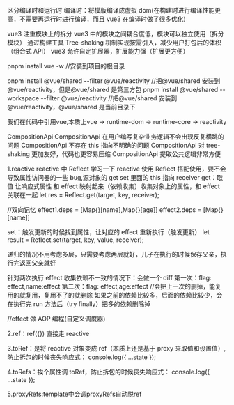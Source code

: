 区分编译时和运行时
编译时：将模版编译成虚拟 dom(在构建时进行编译性能更高，不需要再运行时进行编译，而且 vue3 在编译时做了很多优化)

vue3 注重模块上的拆分 vue3 中的模块之间耦合度低，模块可以独立使用（拆分模块）
通过构建工具 Tree-shaking 机制实现按需引入，减少用户打包后的体积（组合式 API）
vue3 允许自定扩展器，扩展能力强（扩展更方便）

pnpm install vue -w //安装到项目的根目录

pnpm install @vue/shared --filter @vue/reactivity //把@vue/shared 安装到@vue/reactivity，但是@vue/shared 是第三方包
pnpm install @vue/shared --workspace --filter @vue/reactivity //把@vue/shared 安装到@vue/reactivity，@vue/shared 是当前目录下

<!-- {
  "name": "@vue/compiler-core",
  "version": "1.0.0",
  "module": "dist/compiler-core.esm-bundler.js",   //通过import引入的方式 找dist/compiler-core.esm-bundler.js
  "unpkg": "dist/compiler-core.global.js",  //直接在浏览器里使用 window.的方式
  "buildOptions": {
    "name": "VueCompilerCore",
    "formats": [
      "esm-bundler",   //通过import引入的方式，打包到一起的
      "esm-browser",  //通过import引入的方式，浏览器环境
      "cjs",   //commonjs
      "global"  //window直接在浏览器里使用 window.的方式
    ]
  },
  "dependencies": {
    "@vue/shared": "workspace:*"
  }
} -->

我们在代码中引用vue,本质上vue -> runtime-dom -> runtime-core -> reactivity

CompositionApi
CompositionApi 在用户编写复杂业务逻辑不会出现反复横跳的问题
CompositionApi 不存在 this 指向不明确的问题
CompositionApi 对 tree-shaking 更加友好，代码也更容易压缩
CompositionApi 提取公共逻辑非常方便

1.reactive
reactive 中 Reflect 学习一下
reactive 使用 Reflect 搭配使用，要不会导致属性访问器的一些 bug,源对象的 get set 里面的 this 指向 receiver
get：取值 让响应式属性 和 effect 映射起来（依赖收集）收集对象上的属性，和 effect 关联在一起
let res = Reflect.get(target, key, receiver);

<!-- 搞一个weakMap，防止内存泄漏
{
  {name:'jw',age:30}:{
    name:{effect1,effect2},
    age:{effect1}
  }
} -->

//双向记忆
effect1.deps = [Map{}[name],Map{}[age]]
effect2.deps = [Map{}[name]]

set：触发更新的时候找到属性，让对应的 effect 重新执行（触发更新）
let result = Reflect.set(target, key, value, receiver);

<!-- effect(() => {
TODO:一个 effect 回调函数对应一个 ReactiveEffect，通过一个变量activeEffect，对象中属性key1,key2
}) -->

递归的情况不用考虑多层，只需要考虑两层就好，儿子在执行的时候保存父亲，执行完返回父亲就好

<!-- effect(() => {
      console.log(state.name)
      effect(() => {
        console.log(state.name)
      })
      console.log(state.age)
    }) -->

针对两次执行 effect 收集依赖不一致的情况下：会做一个 diff
第一次：flag: effect,name:effect
第二次：flag: effect,age:effect
//会把上一次的删掉，能复用的就复用，复用不了的就删除
如果之前的依赖比较多，后面的依赖比较少，会在执行完 run 方法后（try finally）把多的依赖删除掉

<!-- effect(() => {
  app.innerHTML = state.flag ? state.name : state.age;
}) -->

<!-- setTimeout(() => {
  state.flag = false;
}, 1000); -->

//effect 做 AOP 编程(自定义调度器)

 <!-- let runner = effect(
        () => {
          app.innerHTML = state.flag ? state.name : state.age;
        },
        {
          scheduler: () => {
            console.log("数据更新了，不重新渲染，走自己的逻辑"); //AOP、批处理（更新两次，只调一次）
            runner();
          },
        }
      ); -->

2.ref：ref({}) 直接走 reactive

<!-- class RefImpl {
      public __v_isRef = true; //ref标识
      public _value; //用来保存ref的值
      public dep; //用于收集对应的effect
      constructor(public rawValue) {
        this._value = toReactive(rawValue);
      }
      get value() {
        //收集依赖(effect)
        trackRefValue(this);
        return this._value;
      }

      set value(newValue) {
        //触发依赖(effect)
        if (newValue !== this.rawValue) {
          this.rawValue = newValue;
          this._value = newValue;
          triggerRefValue(this);
        }
      }
} -->

3.toRef：是将 reactive 对象变成 ref（本质上还是基于 proxy 来取值和设置值）,防止拆包的时候丧失响应式： console.log({ ...state });

<!-- class ObjectRefImpl {
      public __v_isRef = true; //增加ref标识
      constructor(public _object, public _key) {}

      get value() {
        return this._object[this._key];
      }

      set value(newValue) {
        this._object[this._key] = newValue;
      }
    } -->

4.toRefs：挨个属性调 toRef，防止拆包的时候丧失响应式： console.log({ ...state });

5.proxyRefs:template中会调proxyRefs自动脱ref

<!-- export function proxyRefs(objectWithRef) {
      return new Proxy(objectWithRef, {
        get(target, key, receiver) {
          let r = Reflect.get(target, key, receiver);
          return r.__v_isRef ? r.value : r; //自动脱ref
        },
        set(target, key, value, receiver) {
          const oldValue = target[key];

          if (oldValue.__v_isRef) {
            oldValue.value = value; //如果老值是ref,需要给ref赋值
            return true;
          }
          return Reflect.set(target, key, value, receiver);
        },
      });
    } -->
